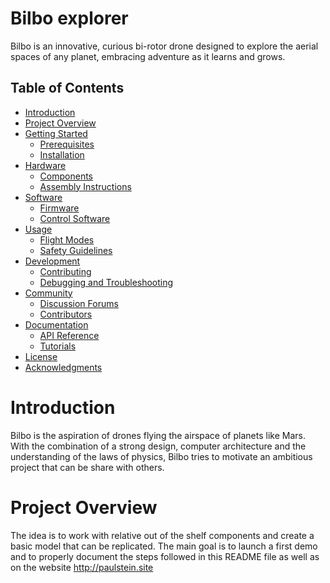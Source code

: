 # Bilbo explorer
Bilbo is an innovative, curious bi-rotor drone designed to explore the aerial spaces of any planet, embracing adventure as it learns and grows.

## Table of Contents
- [Introduction](#introduction)
- [Project Overview](#project-overview)
- [Getting Started](#getting-started)
  - [Prerequisites](#prerequisites)
  - [Installation](#installation)
- [Hardware](#hardware)
  - [Components](#components)
  - [Assembly Instructions](#assembly-instructions)
- [Software](#software)
  - [Firmware](#firmware)
  - [Control Software](#control-software)
- [Usage](#usage)
  - [Flight Modes](#flight-modes)
  - [Safety Guidelines](#safety-guidelines)
- [Development](#development)
  - [Contributing](#contributing)
  - [Debugging and Troubleshooting](#debugging-and-troubleshooting)
- [Community](#community)
  - [Discussion Forums](#discussion-forums)
  - [Contributors](#contributors)
- [Documentation](#documentation)
  - [API Reference](#api-reference)
  - [Tutorials](#tutorials)
- [License](#license)
- [Acknowledgments](#acknowledgments)


# Introduction
Bilbo is the aspiration of drones flying the airspace of planets like Mars. With the combination of a strong design, computer architecture and the understanding of the laws of physics, Bilbo tries to motivate an ambitious project that can be share with others.

# Project Overview
The idea is to work with relative out of the shelf components and create a basic model that can be replicated. The main goal is to launch a first demo and to properly document the steps followed in this README file as well as on the website http://paulstein.site
